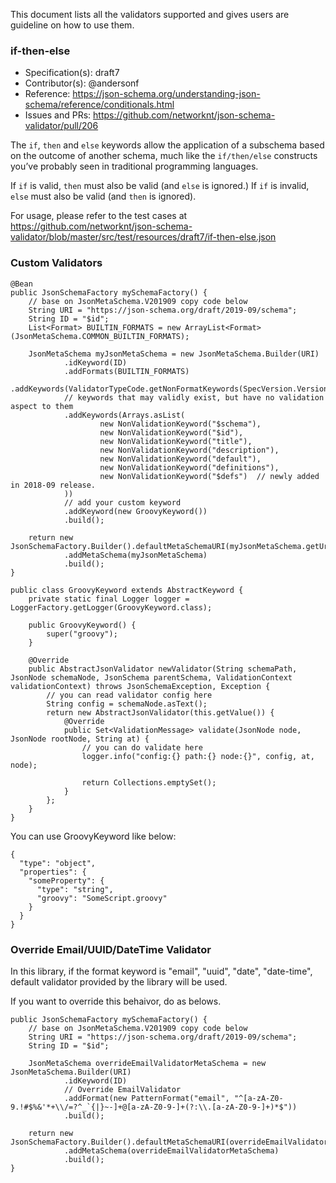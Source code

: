 This document lists all the validators supported and gives users are guideline on how to use them. 

### if-then-else

* Specification(s): draft7
* Contributor(s): @andersonf
* Reference: https://json-schema.org/understanding-json-schema/reference/conditionals.html
* Issues and PRs: https://github.com/networknt/json-schema-validator/pull/206

The `if`, `then` and `else` keywords allow the application of a subschema based on the outcome of another schema, much like the `if/then/else` constructs you’ve probably seen in traditional programming languages.

If `if` is valid, `then` must also be valid (and `else` is ignored.) If `if` is invalid, `else` must also be valid (and `then` is ignored).

For usage, please refer to the test cases at https://github.com/networknt/json-schema-validator/blob/master/src/test/resources/draft7/if-then-else.json

### Custom Validators
````
@Bean
public JsonSchemaFactory mySchemaFactory() {
    // base on JsonMetaSchema.V201909 copy code below
    String URI = "https://json-schema.org/draft/2019-09/schema";
    String ID = "$id";
    List<Format> BUILTIN_FORMATS = new ArrayList<Format>(JsonMetaSchema.COMMON_BUILTIN_FORMATS);

    JsonMetaSchema myJsonMetaSchema = new JsonMetaSchema.Builder(URI)
            .idKeyword(ID)
            .addFormats(BUILTIN_FORMATS)
            .addKeywords(ValidatorTypeCode.getNonFormatKeywords(SpecVersion.VersionFlag.V201909))
            // keywords that may validly exist, but have no validation aspect to them
            .addKeywords(Arrays.asList(
                    new NonValidationKeyword("$schema"),
                    new NonValidationKeyword("$id"),
                    new NonValidationKeyword("title"),
                    new NonValidationKeyword("description"),
                    new NonValidationKeyword("default"),
                    new NonValidationKeyword("definitions"),
                    new NonValidationKeyword("$defs")  // newly added in 2018-09 release.
            ))
            // add your custom keyword
            .addKeyword(new GroovyKeyword())
            .build();

    return new JsonSchemaFactory.Builder().defaultMetaSchemaURI(myJsonMetaSchema.getUri())
            .addMetaSchema(myJsonMetaSchema)
            .build();
}

public class GroovyKeyword extends AbstractKeyword {
    private static final Logger logger = LoggerFactory.getLogger(GroovyKeyword.class);

    public GroovyKeyword() {
        super("groovy");
    }

    @Override
    public AbstractJsonValidator newValidator(String schemaPath, JsonNode schemaNode, JsonSchema parentSchema, ValidationContext validationContext) throws JsonSchemaException, Exception {
        // you can read validator config here
        String config = schemaNode.asText();
        return new AbstractJsonValidator(this.getValue()) {
            @Override
            public Set<ValidationMessage> validate(JsonNode node, JsonNode rootNode, String at) {
                // you can do validate here
                logger.info("config:{} path:{} node:{}", config, at, node);

                return Collections.emptySet();
            }
        };
    }
}
````
You can use GroovyKeyword like below:
````
{
  "type": "object",
  "properties": {
    "someProperty": {
      "type": "string",
      "groovy": "SomeScript.groovy"
    }
  }
}
````

### Override Email/UUID/DateTime Validator

In this library, if the format keyword is "email", "uuid", "date", "date-time", default validator provided by the library will be used.

If you want to override this behaivor, do as belows.

```
public JsonSchemaFactory mySchemaFactory() {
    // base on JsonMetaSchema.V201909 copy code below
    String URI = "https://json-schema.org/draft/2019-09/schema";
    String ID = "$id";

    JsonMetaSchema overrideEmailValidatorMetaSchema = new JsonMetaSchema.Builder(URI)
            .idKeyword(ID)
            // Override EmailValidator
            .addFormat(new PatternFormat("email", "^[a-zA-Z0-9.!#$%&'*+\\/=?^_`{|}~-]+@[a-zA-Z0-9-]+(?:\\.[a-zA-Z0-9-]+)*$"))
            .build();

    return new JsonSchemaFactory.Builder().defaultMetaSchemaURI(overrideEmailValidatorMetaSchema.getUri())
            .addMetaSchema(overrideEmailValidatorMetaSchema)
            .build();
}
```